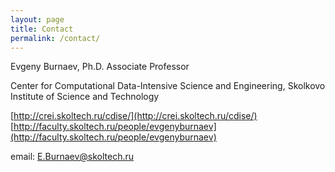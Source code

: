 ```yaml
---
layout: page
title: Contact
permalink: /contact/
---
```


Evgeny Burnaev, Ph.D.
Associate Professor

Center for Computational Data-Intensive Science and Engineering,
Skolkovo Institute of Science and Technology

[http://crei.skoltech.ru/cdise/](http://crei.skoltech.ru/cdise/)
[http://faculty.skoltech.ru/people/evgenyburnaev](http://faculty.skoltech.ru/people/evgenyburnaev)

email: <E.Burnaev@skoltech.ru>
